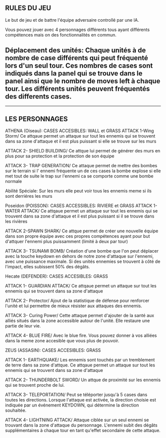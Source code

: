 RULES DU JEU
-------------

Le but de jeu et de battre l'équipe adversaire controllé par une IA. 

Vous pouvez jouer avec 4 personnages différents tous ayant différents compétences mais on des fonctionnalités en commun.

Déplacement des unités:
Chaque unités à de nombre de case différents qui peut fréquenté lors d'un seul tour. Ces nombres de cases sont indiqués dans la panel qui se trouve dans le panel ainsi que le nombre de moves left à chaque tour. 
Les différents unités peuvent fréquentés des differents cases. 
----
----
LES PERSONNAGES
----

ATHENA (Oiseau):
CASES ACCESIBLES: WALL et GRASS
ATTACK 1-Wing Storm/ Ce attqaue permet  un attaque sur tout les ennemis qui se trouvent dans sa zone d'attaque et il est plus puissant si elle se trouve sur les murs

ATTACK 2- SHIELD BUILDING/ Ce attque lui permet de générer des murs en plus pour sa protection et la protection de son équipe

ATTACK 3- TRAP GENERATION/ Ce attaque permet de mettre des bombes sur le terrain si l' ennemi fréquente un de ces cases la bombe explose si elle met tout de suite le trap sur l'ennemi ca se comporte comme une bombe normale 

Abilité Spéciale:
Sur les murs elle peut voir tous les ennemis meme si ils sont derriéres les murs

Poseidon (POISSON):
CASES ACCESSIBLES: RIVIERE et GRASS
ATTACK 1- WATER ATTACK/ Ce attqaue permet  un attaque sur tout les ennemis qui se trouvent dans sa zone d'attaque et il est plus puissant si il se trouve dans les rivières

ATTACK 2-SPAWN SHARK/ Ce attque permet de créer une nouvelle équipe dans son propre équipe avec ces propres compétences ayant pour but d'attquer l'ennemi plus puissamment (limité à deux par tour)

ATTACK 3- TSUNAMI BOMB/ Création d'une bombe que l'on peut déplacer avec la touche keydown en dehors de notre zone d'attaque sur l'ennemi, avec une puissance maximale. Si des unités ennemies se trouvent à côté de l'impact, elles subissent 50% des dégâts.

Hecate (DEFENDER):
CASES ACCESIBLES: GRASS

ATTACK 1- GUARDIAN ATTACK/ Ce attqaue permet  un attaque sur tout les ennemis qui se trouvent dans sa zone d'attaque 

ATTACK 2- Protector/ Ajout de la statistique de défense pour renforcer l'unité et lui permettre de mieux résister aux attaques des ennemis.

ATTACK 3- Curing Power/ Cette attaque permet d'ajouter de la santé aux alliés situés dans la zone accessible autour de l'unité. Elle restaure une partie de leur vie.

ATTACK 4- BLUE FIRE/ Avec le blue fire. Vous pouvez donner à vos alliées dans la meme zone accesible que vous plus de pouvoir. 

ZEUS (ASSASIN):
CASES ACCESIBLES: GRASS

ATTACK 1- EARTHQUAKE/ Les ennemis sont touchés par un tremblement de terre dans sa zone d'attque. Ce attqaue permet  un attaque sur tout les ennemis qui se trouvent dans sa zone d'attaque

ATTACK 2- THUNDERBOLT SWORD/ Un attque de proximité sur les ennemis qui se trouvent proche de lui.

ATTACK 3- TELEPORTATION/ Peut se téléporter jusqu'à 5 cases dans toutes les directions. Lorsque l'attaque est activée, la direction choisie est indiquée par un événement KEYDOWN, qui détermine la direction souhaitée.

ATTACK 4- LIGHTNING ATTACK/ Attaque ciblée sur un seul ennemi se trouvant dans la zone d'attaque du personnage. L'ennemi subit des dégâts supplémentaires à chaque tour en tant qu'effet secondaire de cette attaque.
